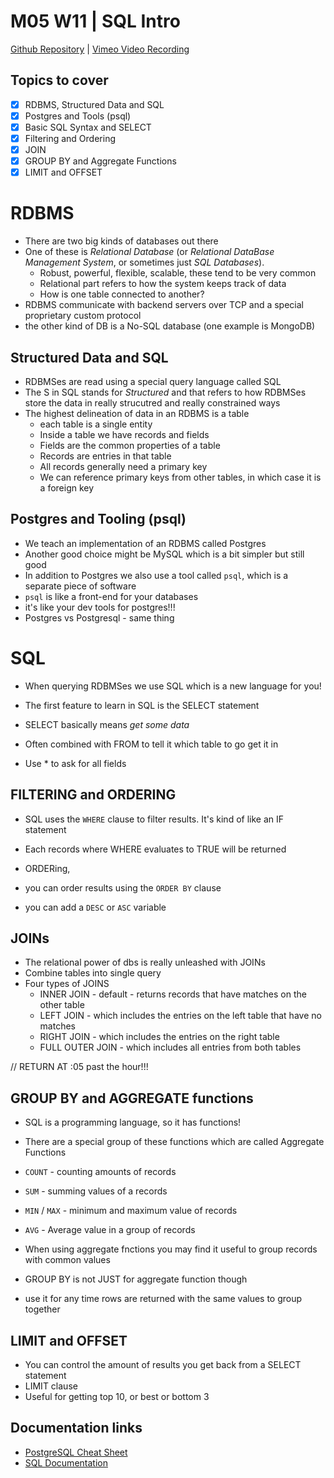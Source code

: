 # M05 W11 | SQL Intro
[Github Repository]() | [Vimeo Video Recording]()

## Topics to cover
- [X] RDBMS, Structured Data and SQL
- [X] Postgres and Tools (psql)
- [X] Basic SQL Syntax and SELECT
- [X] Filtering and Ordering
- [X] JOIN
- [X] GROUP BY and Aggregate Functions
- [X] LIMIT and OFFSET

# RDBMS

- There are two big kinds of databases out there
- One of these is _Relational Database_ (or _Relational DataBase Management System_, or sometimes just _SQL Databases_).
  - Robust, powerful, flexible, scalable, these tend to be very common
  - Relational part refers to how the system keeps track of data
  - How is one table connected to another?
- RDBMS communicate with backend servers over TCP and a special proprietary custom protocol
- the other kind of DB is a No-SQL database (one example is MongoDB)

## Structured Data and SQL

- RDBMSes are read using a special query language called SQL
- The S in SQL stands for _Structured_ and that refers to how RDBMSes store the data in really strucutred and really constrained ways
- The highest delineation of data in an RDBMS is a table
  - each table is a single entity
  - Inside a table we have records and fields
  - Fields are the common properties of a table
  - Records are entries in that table
  - All records generally need a primary key
  - We can reference primary keys from other tables, in which case it is a foreign key

## Postgres and Tooling (psql)

- We teach an implementation of an RDBMS called Postgres
- Another good choice might be MySQL which is a bit simpler but still good
- In addition to Postgres we also use a tool called `psql`, which is a separate piece of software
- `psql` is like a front-end for your databases
- it's like your dev tools for postgres!!!
- Postgres vs Postgresql - same thing

# SQL

- When querying RDBMSes we use SQL which is a new language for you!

- The first feature to learn in SQL is the SELECT statement
- SELECT basically means _get some data_
- Often combined with FROM to tell it which table to go get it in
- Use \* to ask for all fields

## FILTERING and ORDERING

- SQL uses the `WHERE` clause to filter results. It's kind of like an IF statement
- Each records where WHERE evaluates to TRUE will be returned

- ORDERing,
- you can order results using the `ORDER BY` clause
- you can add a `DESC` or `ASC` variable

## JOINs

- The relational power of dbs is really unleashed with JOINs
- Combine tables into single query
- Four types of JOINS
  - INNER JOIN - default - returns records that have matches on the other table
  - LEFT JOIN - which includes the entries on the left table that have no matches
  - RIGHT JOIN - which includes the entries on the right table
  - FULL OUTER JOIN - which includes all entries from both tables

// RETURN AT :05 past the hour!!!

## GROUP BY and AGGREGATE functions

- SQL is a programming language, so it has functions!
- There are a special group of these functions which are called Aggregate Functions

- `COUNT` - counting amounts of records
- `SUM` - summing values of a records
- `MIN` / `MAX` - minimum and maximum value of records
- `AVG` - Average value in a group of records

- When using aggregate fnctions you may find it useful to group records with common values

- GROUP BY is not JUST for aggregate function though
- use it for any time rows are returned with the same values to group together

## LIMIT and OFFSET

- You can control the amount of results you get back from a SELECT statement
- LIMIT clause
- Useful for getting top 10, or best or bottom 3

## Documentation links
* [PostgreSQL Cheat Sheet](https://www.postgresqltutorial.com/postgresql-cheat-sheet/)
* [SQL Documentation](https://www.w3schools.com/sql/)